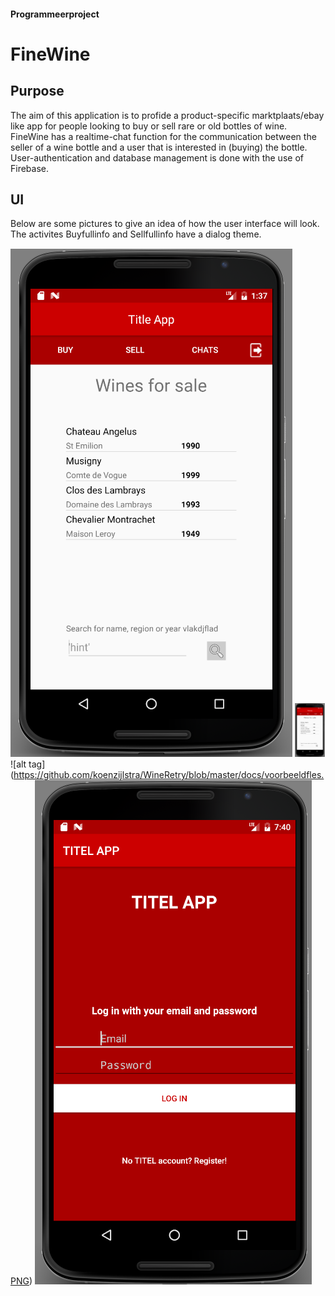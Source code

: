#### Programmeerproject
# FineWine

## Purpose
The aim of this application is to profide a product-specific marktplaats/ebay like app for people looking to buy or sell rare or old bottles of wine. FineWine has a realtime-chat function for the communication between the seller of a wine bottle and a user that is interested in (buying) the bottle. User-authentication and database management is done with the use of Firebase.

## UI
Below are some pictures to give an idea of how the user interface will look. The activites Buyfullinfo and Sellfullinfo have a dialog theme.

![alt tag](https://github.com/koenzijlstra/WineRetry/blob/master/docs/For%20sale%2C%20dinsdagmiddag%2017.PNG)
<img src="https://github.com/koenzijlstra/WineRetry/blob/master/docs/For%20sale%2C%20dinsdagmiddag%2017.PNG" width="48">
![alt tag] (https://github.com/koenzijlstra/WineRetry/blob/master/docs/voorbeeldfles.PNG)
![alt tag](https://github.com/koenzijlstra/WineRetry/blob/master/docs/loginvrijdag.PNG)




